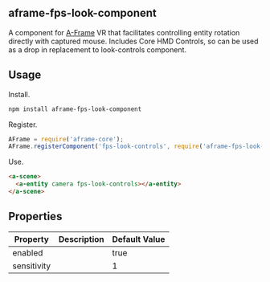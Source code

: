 ## aframe-fps-look-component

A component for [A-Frame](https://aframe.io) VR that facilitates controlling entity rotation directly with captured mouse. Includes Core HMD Controls, so can be used as a drop in replacement to look-controls component.

## Usage

Install.

```bash
npm install aframe-fps-look-component
```

Register.

```js
AFrame = require('aframe-core');
AFrame.registerComponent('fps-look-controls', require('aframe-fps-look-component').component);
```

Use.

```html
<a-scene>
  <a-entity camera fps-look-controls></a-entity>
</a-scene>
```

## Properties

| Property | Description | Default Value |
| -------- | ----------- | ------------- |
| enabled |             | true              |
| sensitivity |             | 1              |
